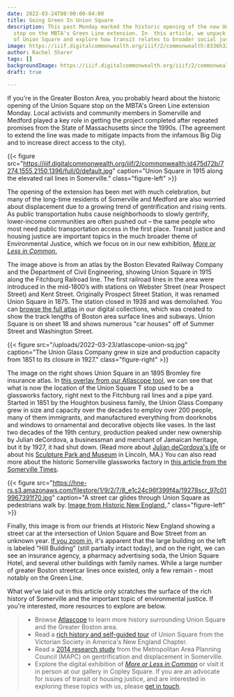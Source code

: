 ```yaml
---
date: 2022-03-24T00:00:00-04:00
title: Going Green In Union Square
description: This past Monday marked the historic opening of the new Union Square
  stop on the MBTA's Green Line extension. In  this article, we unpack the history
  of Union Square and explore how transit relates to broader social justice issues.
image: https://iiif.digitalcommonwealth.org/iiif/2/commonwealth:8336h321k/5769,3284,917,438/1200,/0/default.jpg
author: Rachel Sharer
tags: []
backgroundImage: https://iiif.digitalcommonwealth.org/iiif/2/commonwealth:8336h321k/5769,3284,917,438/1200,/0/default.jpg
draft: true

---
```

If you're in the Greater Boston Area, you probably heard about the historic opening of the Union Square stop on the MBTA's Green Line extension Monday. Local activists and community members in Somerville and Medford played a key role in getting the project completed after repeated promises from the State of Massachusetts since the 1990s. (The agreement to extend the line was made to mitigate impacts from the infamous Big Dig and to increase direct access to the city).

{{< figure src="https://iiif.digitalcommonwealth.org/iiif/2/commonwealth:jd475d72b/7274,1555,2150,1396/full/0/default.jpg" caption="Union Square in 1915 along the elevated rail lines in Somerville." class="figure-left" >}}

The opening of the extension has been met with much celebration, but many of the long-time residents of Somerville and Medford are also worried about displacement due to a growing trend of gentrification and rising rents. As public transportation hubs cause neighborhoods to slowly gentrify, lower-income communities are often pushed out – the same people who most need public transportation access in the first place. Transit justice and housing justice are important topics in the much broader theme of Environmental Justice, which we focus on in our new exhibition, [_More or Less in Common_.](https://www.leventhalmap.org/digital-exhibitions/more-or-less-in-common/)

The image above is from an atlas by the Boston Elevated Railway Company and the Department of Civil Engineering, showing Union Square in 1915 along the Fitchburg Railroad line. The first railroad lines in the area were introduced in the mid-1800’s with stations on Webster Street (near Prospect Street) and Kent Street. Originally Prospect Street Station, it was renamed Union Square in 1875. The station closed in 1938 and was demolished. You can [browse the full atlas](https://collections.leventhalmap.org/search/commonwealth:pc28d1265) in our digital collections, which was created to show the track lengths of Boston area surface lines and subways. Union Square is on sheet 18 and shows numerous "car houses" off of Summer Street and Washington Street.

{{< figure src="/uploads/2022-03-23/atlascope-union-sq.jpg" caption="The Union Glass Company grew in size and production capacity from 1851 to its closure in 1927." class="figure-right" >}}

The image on the right shows Union Square in an 1895 Bromley fire insurance atlas. In [this overlay from our Atlascope tool](https://atlascope.leventhalmap.org/#view:share$base:000$overlay:39999059015998$zoom:17.67$center:-7914221.51466886,5217555.864032405$mode:glass$pos:324), we can see that what is now the location of the Union Square T stop used to be a glassworks factory, right next to the Fitchburg rail lines and a pipe yard. Started in 1851 by the Houghton business family, the Union Glass Company grew in size and capacity over the decades to employ over 200 people, many of them immigrants, and manufactured everything from doorknobs and windows to ornamental and decorative objects like vases. In the last two decades of the 19th century, production peaked under new ownership by Julian deCordova, a businessman and merchant of Jamaican heritage, but it by 1927, it had shut down.  (Read more about [Julian deCordova's life](http://cache.boston.com/globe/magazine/2000/8-13/featurestory2.shtml) or about his [Sculpture Park and Museum](https://thetrustees.org/place/decordova/) in Lincoln, MA.) You can also read more about the historic Somerville glassworks factory in [this article from the Somerville Times](https://www.thesomervilletimes.com/archives/59178).

{{< figure src="https://hne-rs.s3.amazonaws.com/filestore/1/9/2/7/8_e1c24c96f399f4a/19278scr_97c019967391f70.jpg" caption="A street car glides through Union Square as pedestrians walk by. [Image from Historic New England.](https://www.historicnewengland.org/explore/collections-access/gusn/195944/)." class="figure-left" >}}

Finally, this image is from our friends at Historic New England showing a street car at the intersection of Union Square and Bow Street from an unknown year. [If you zoom in](https://www.historicnewengland.org/explore/collections-access/gusn/195944/), it's apparent that the large building on the left is labeled "Hill Building" (still partially intact today), and on the right, we can see an insurance agency, a pharmacy advertising soda, the Union Square Hotel, and several other buildings with family names. While a large number of greater Boston streetcar lines once existed, only a few remain - most notably on the Green Line.

What we've laid out in this article only scratches the surface of the rich history of Somerville and the important topic of environmental justice. If you're interested, more resources to explore are below.

> * Browse [Atlascope]() to learn more history surrounding Union Square and the Greater Boston area.
> * Read a [rich history and self-guided tour](https://s3.amazonaws.com/ifa.somervillema.gov/documents/historic/UnionSquareSelf-GuidedTour.pdf) of Union Square from the Victorian Society in America's New England Chapter.
> * Read a [2014 research study](https://www.mapc.org/wp-content/uploads/2017/09/DimensionsOfDisplacement_ExecSumm_2_11_14_0.pdf) from the Metropolitan Area Planning Council (MAPC) on gentrification and displacement in Somerville.
> * Explore the digital exhibition of [_More or Less in Common_](https://www.leventhalmap.org/digital-exhibitions/more-or-less-in-common/) or visit it in person at our gallery in Copley Square. If you are an advocate for issues of transit or housing justice, and are interested in exploring these topics with us, please [get in touch](mailto:info@leventhalmap.org).
